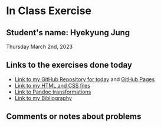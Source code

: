 # In Class Exercise
## Student's name: Hyekyung Jung
Thursday March 2nd, 2023 

## Links to the exercises done today

- [Link to my GitHub Repository for today](https://austraea.github.io/DHExercise2/) and [GitHub Pages](https://github.com/austraea/DHExercise2)
- [Link to my HTML and CSS files](https://github.com/austraea/DHExercise2/blob/main/exercise2.html)
- [Link to Pandoc transformations]()
- [Link to my Bibliography](https://github.com/austraea/DHExercise2/blob/main/Bibliography.html)

## Comments or notes about problems 
